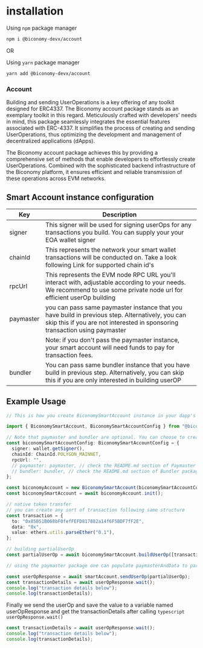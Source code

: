 # installation

Using `npm` package manager

```bash
npm i @biconomy-devx/account
```

OR

Using `yarn` package manager

```bash
yarn add @biconomy-devx/account
```

### Account

Building and sending UserOperations is a key offering of any toolkit designed for ERC4337. The Biconomy account package stands as an exemplary toolkit in this regard. Meticulously crafted with developers' needs in mind, this package seamlessly integrates the essential features associated with ERC-4337. It simplifies the process of creating and sending UserOperations, thus optimizing the development and management of decentralized applications (dApps).

The Biconomy account package achieves this by providing a comprehensive set of methods that enable developers to effortlessly create UserOperations. Combined with the sophisticated backend infrastructure of the Biconomy platform, it ensures efficient and reliable transmission of these operations across EVM networks.

## Smart Account instance configuration

| Key       | Description                                                                                                                                                                     |
| --------- | ------------------------------------------------------------------------------------------------------------------------------------------------------------------------------- |
| signer    | This signer will be used for signing userOps for any transactions you build. You can supply your your EOA wallet signer                                                         |
| chainId   | This represents the network your smart wallet transactions will be conducted on. Take a look following Link for supported chain id's                                            |
| rpcUrl    | This represents the EVM node RPC URL you'll interact with, adjustable according to your needs. We recommend to use some private node url for efficient userOp building          |
| paymaster | you can pass same paymaster instance that you have build in previous step. Alternatively, you can skip this if you are not interested in sponsoring transaction using paymaster |
|           | Note: if you don't pass the paymaster instance, your smart account will need funds to pay for transaction fees.                                                                 |
| bundler   | You can pass same bundler instance that you have build in previous step. Alternatively, you can skip this if you are only interested in building userOP                         |

## Example Usage

```typescript
// This is how you create BiconomySmartAccount instance in your dapp's

import { BiconomySmartAccount, BiconomySmartAccountConfig } from "@biconomy-devx/account";

// Note that paymaster and bundler are optional. You can choose to create new instances of this later and make account API use
const biconomySmartAccountConfig: BiconomySmartAccountConfig = {
  signer: wallet.getSigner(),
  chainId: ChainId.POLYGON_MAINNET,
  rpcUrl: "",
  // paymaster: paymaster, // check the README.md section of Paymaster package
  // bundler: bundler, // check the README.md section of Bundler package
};

const biconomyAccount = new BiconomySmartAccount(biconomySmartAccountConfig);
const biconomySmartAccount = await biconomyAccount.init();

// native token transfer
// you can create any sort of transaction following same structure
const transaction = {
  to: "0x85B51B068bF0fefFEFD817882a14f6F5BDF7fF2E",
  data: "0x",
  value: ethers.utils.parseEther("0.1"),
};

// building partialUserOp
const partialUserOp = await biconomySmartAccount.buildUserOp([transaction]);

// using the paymaster package one can populate paymasterAndData to partial userOp. by default it is '0x'
```

```typescript
const userOpResponse = await smartAccount.sendUserOp(partialUserOp);
const transactionDetails = await userOpResponse.wait();
console.log("transaction details below");
console.log(transactionDetails);
```

Finally we send the userOp and save the value to a variable named userOpResponse and get the transactionDetails after calling `typescript userOpResponse.wait()`

```typescript
const transactionDetails = await userOpResponse.wait();
console.log("transaction details below");
console.log(transactionDetails);
```
